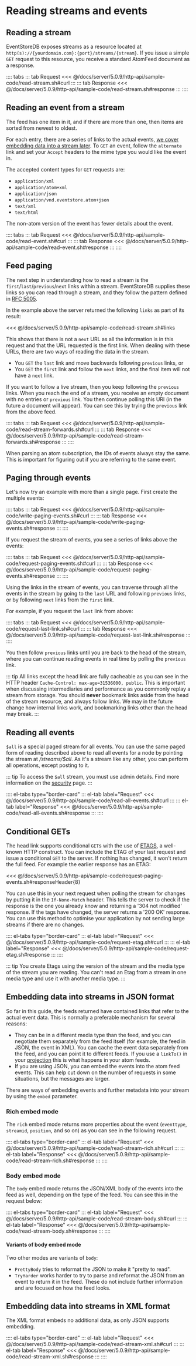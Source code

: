 # Reading streams and events

## Reading a stream

EventStoreDB exposes streams as a resource located at `http(s)://{yourdomain.com}:{port}/streams/{stream}`. If you issue a simple `GET` request to this resource, you receive a standard AtomFeed document as a response.

:::: tabs
::: tab Request
<<< @/docs/server/5.0.9/http-api/sample-code/read-stream.sh#curl
:::
::: tab Response
<<< @/docs/server/5.0.9/http-api/sample-code/read-stream.sh#response
:::
::::

## Reading an event from a stream

The feed has one item in it, and if there are more than one, then items are sorted from newest to oldest.

For each entry, there are a series of links to the actual events, [we cover embedding data into a stream later](#embedding-data-into-streams-in-json-format). To `GET` an event, follow the `alternate` link and set your `Accept` headers to the mime type you would like the event in.

The accepted content types for `GET` requests are:

- `application/xml`
- `application/atom+xml`
- `application/json`
- `application/vnd.eventstore.atom+json`
- `text/xml`
- `text/html`

The non-atom version of the event has fewer details about the event.

:::: tabs
::: tab Request
<<< @/docs/server/5.0.9/http-api/sample-code/read-event.sh#curl
:::
::: tab Response
<<< @/docs/server/5.0.9/http-api/sample-code/read-event.sh#response
:::
::::

## Feed paging

The next step in understanding how to read a stream is the `first`/`last`/`previous`/`next` links within a stream. EventStoreDB supplies these links so you can read through a stream, and they follow the pattern defined in [RFC 5005](http://tools.ietf.org/html/rfc5005).

In the example above the server returned the following `links` as part of its result:

<<< @/docs/server/5.0.9/http-api/sample-code/read-stream.sh#links

This shows that there is not a `next` URL as all the information is in this request and that the URL requested is the first link. When dealing with these URLs, there are two ways of reading the data in the stream.

- You `GET` the `last` link and move backwards following `previous` links, or
- You `GET` the `first` link and follow the `next` links, and the final item will not have a `next` link.

If you want to follow a live stream, then you keep following the `previous` links. When you reach the end of a stream, you receive an empty document with no entries or `previous` link. You then continue polling this URI (in the future a document will appear). You can see this by trying the `previous` link from the above feed.

:::: tabs
::: tab Request
<<< @/docs/server/5.0.9/http-api/sample-code/read-stream-forwards.sh#curl
:::
::: tab Response
<<< @/docs/server/5.0.9/http-api/sample-code/read-stream-forwards.sh#response
:::
::::

When parsing an atom subscription, the IDs of events always stay the same. This is important for figuring out if you are referring to the same event.

## Paging through events

Let's now try an example with more than a single page. First create the multiple events:

:::: tabs
::: tab Request
<<< @/docs/server/5.0.9/http-api/sample-code/write-paging-events.sh#curl
:::
::: tab Response
<<< @/docs/server/5.0.9/http-api/sample-code/write-paging-events.sh#response
:::
::::

If you request the stream of events, you see a series of links above the events:

:::: tabs
::: tab Request
<<< @/docs/server/5.0.9/http-api/sample-code/request-paging-events.sh#curl
:::
::: tab Response
<<< @/docs/server/5.0.9/http-api/sample-code/request-paging-events.sh#response
:::
::::

Using the links in the stream of events, you can traverse through all the events in the stream by going to the `last` URL and following `previous` links, or by following `next` links from the `first` link.

For example, if you request the `last` link from above:

:::: tabs
::: tab Request
<<< @/docs/server/5.0.9/http-api/sample-code/request-last-link.sh#curl
:::
::: tab Response
<<< @/docs/server/5.0.9/http-api/sample-code/request-last-link.sh#response
:::
::::

You then follow `previous` links until you are back to the head of the stream, where you can continue reading events in real time by polling the `previous` link.

::: tip
All links except the head link are fully cacheable as you can see in the HTTP header `Cache-Control: max-age=31536000, public`. This is important when discussing intermediaries and performance as you commonly replay a stream from storage. You should **never** bookmark links aside from the head of the stream resource, and always follow links. We may in the future change how internal links work, and bookmarking links other than the head may break.
:::

## Reading all events

`$all` is a special paged stream for all events. You can use the same paged form of reading described above to read all events for a node by pointing the stream at _/streams/\$all_. As it's a stream like any other, you can perform all operations, except posting to it.

::: tip
To access the `$all` stream, you must use admin details. Find more information on the [security](security.md) page.
:::

:::: el-tabs type="border-card"
::: el-tab label="Request"
<<< @/docs/server/5.0.9/http-api/sample-code/read-all-events.sh#curl
:::
::: el-tab label="Response"
<<< @/docs/server/5.0.9/http-api/sample-code/read-all-events.sh#response
:::
::::

## Conditional GETs

The head link supports conditional `GET`s with the use of [ETAGS](http://en.wikipedia.org/wiki/HTTP_ETag), a well-known HTTP construct. You can include the ETAG of your last request and issue a conditional `GET` to the server. If nothing has changed, it won't return the full feed. For example the earlier response has an ETAG:

<<< @/docs/server/5.0.9/http-api/sample-code/request-paging-events.sh#responseHeader{8}

You can use this in your next request when polling the stream for changes by putting it in the `If-None-Match` header. This tells the server to check if the response is the one you already know and returning a '304 not modified' response. If the tags have changed, the server returns a '200 OK' response. You can use this method to optimise your application by not sending large streams if there are no changes.

:::: el-tabs type="border-card"
::: el-tab label="Request"
<<< @/docs/server/5.0.9/http-api/sample-code/request-etag.sh#curl
:::
::: el-tab label="Response"
<<< @/docs/server/5.0.9/http-api/sample-code/request-etag.sh#response
:::
::::

::: tip
You create Etags using the version of the stream and the media type of the stream you are reading. You can't read an Etag from a stream in one media type and use it with another media type.
:::

## Embedding data into streams in JSON format

So far in this guide, the feeds returned have contained links that refer to the actual event data. This is normally a preferable mechanism for several reasons:

- They can be in a different media type than the feed, and you can negotiate them separately from the feed itself (for example, the feed in JSON, the event in XML). You can cache the event data separately from the feed, and you can point it to different feeds. If you use a `linkTo()` in your [projection](projections/README.md) this is what happens in your atom feeds.
- If you are using JSON, you can embed the events into the atom feed events. This can help cut down on the number of requests in some situations, but the messages are larger.

There are ways of embedding events and further metadata into your stream by using the `embed` parameter.

### Rich embed mode

The `rich` embed mode returns more properties about the event (`eventtype`, `streamid`, `position`, and so on) as you can see in the following request.

:::: el-tabs type="border-card"
::: el-tab label="Request"
<<< @/docs/server/5.0.9/http-api/sample-code/read-stream-rich.sh#curl
:::
::: el-tab label="Response"
<<< @/docs/server/5.0.9/http-api/sample-code/read-stream-rich.sh#response
:::
::::

### Body embed mode

The `body` embed mode returns the JSON/XML body of the events into the feed as well, depending on the type of the feed. You can see this in the request below:

:::: el-tabs type="border-card"
::: el-tab label="Request"
<<< @/docs/server/5.0.9/http-api/sample-code/read-stream-body.sh#curl
:::
::: el-tab label="Response"
<<< @/docs/server/5.0.9/http-api/sample-code/read-stream-body.sh#response
:::
::::

#### Variants of body embed mode

Two other modes are variants of `body`:

- `PrettyBody` tries to reformat the JSON to make it "pretty to read".
- `TryHarder` works harder to try to parse and reformat the JSON from an event to return it in the feed. These do not include further information and are focused on how the feed looks.

## Embedding data into streams in XML format

The XML format embeds no additional data, as only JSON supports embedding.

:::: el-tabs type="border-card"
::: el-tab label="Request"
<<< @/docs/server/5.0.9/http-api/sample-code/read-stream-xml.sh#curl
:::
::: el-tab label="Response"
<<< @/docs/server/5.0.9/http-api/sample-code/read-stream-xml.sh#response
:::
::::
